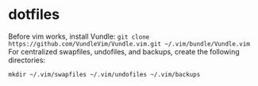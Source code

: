 # dotfiles
Before vim works, install Vundle:
```git clone https://github.com/VundleVim/Vundle.vim.git ~/.vim/bundle/Vundle.vim```
For centralized swapfiles, undofiles, and backups, create the following directories:
```
mkdir ~/.vim/swapfiles ~/.vim/undofiles ~/.vim/backups
```
